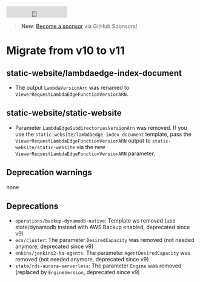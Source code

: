 <iframe src="https://ghbtns.com/github-btn.html?user=widdix&repo=aws-cf-templates&type=star&count=true&size=large" frameborder="0" scrolling="0" width="160px" height="30px"></iframe>

> **New**: [Become a sponsor](https://github.com/sponsors/widdix) via GitHub Sponsors!

# Migrate from v10 to v11

## static-website/lambdaedge-index-document

* The output `LambdaVersionArn` was renamed to `ViewerRequestLambdaEdgeFunctionVersionARN`.

## static-website/static-website

* Parameter `LambdaEdgeSubdirectoriesVersionArn` was removed. If you use the `static-website/lambdaedge-index-document` template, pass the `ViewerRequestLambdaEdgeFunctionVersionARN` output to `static-website/static-website` via the new `ViewerRequestLambdaEdgeFunctionVersionARN` parameter.

## Deprecation warnings

none

## Deprecations

* `operations/backup-dynamodb-native`: Template ws removed (use state/dynamodb instead with AWS Backup enabled, deprecated since v9)
* `ecs/cluster`: The parameter `DesiredCapacity` was removed (not needed anymore, deprecated since v9)
* `enkins/jenkins2-ha-agents`: The parameter `AgentDesiredCapacity` was removed (not needed anymore, deprecated since v9)
* `state/rds-aurora-serverless`: The parameter `Engine` was removed (replaced by `EngineVersion`, deprecated since v9)
